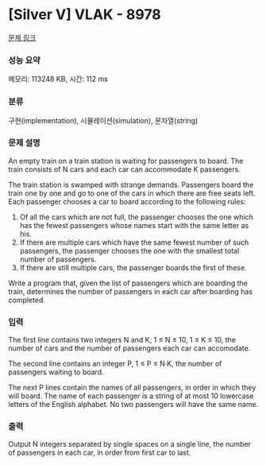 # [Silver V] VLAK - 8978 

[문제 링크](https://www.acmicpc.net/problem/8978) 

### 성능 요약

메모리: 113248 KB, 시간: 112 ms

### 분류

구현(implementation), 시뮬레이션(simulation), 문자열(string)

### 문제 설명

<p>An empty train on a train station is waiting for passengers to board. The train consists of N cars and each car can accommodate K passengers. </p>

<p>The train station is swamped with strange demands. Passengers board the train one by one and go to one of the cars in which there are free seats left. Each passenger chooses a car to board according to the following rules: </p>

<ol>
	<li>Of all the cars which are not full, the passenger chooses the one which has the fewest passengers whose names start with the same letter as his. </li>
	<li>If there are multiple cars which have the same fewest number of such passengers, the passenger chooses the one with the smallest total number of passengers. </li>
	<li>If there are still multiple cars, the passenger boards the first of these. </li>
</ol>

<p>Write a program that, given the list of passengers which are boarding the train, determines the number of passengers in each car after boarding has completed. </p>

### 입력 

 <p>The first line contains two integers N and K, 1 ≤ N ≤ 10, 1 ≤ K ≤ 10, the number of cars and the number of passengers each car can accomodate. </p>

<p>The second line contains an integer P, 1 ≤ P ≤ N·K, the number of passengers waiting to board. </p>

<p>The next P lines contain the names of all passengers, in order in which they will board. The name of each passenger is a string of at most 10 lowercase letters of the English alphabet. No two passengers will have the same name. </p>

### 출력 

 <p>Output N integers separated by single spaces on a single line, the number of passengers in each car, in order from first car to last. </p>

